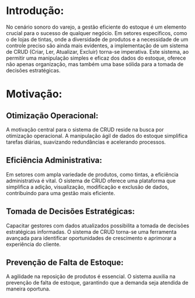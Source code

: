 # Introdução:

No cenário sonoro do varejo, a gestão eficiente do estoque é um elemento crucial para o sucesso de qualquer negócio. Em setores específicos, como o de lojas de tintas, onde a diversidade de produtos e a necessidade de um controle preciso são ainda mais evidentes, a implementação de um sistema de CRUD (Criar, Ler, Atualizar, Excluir) torna-se imperativa. Este sistema, ao permitir uma manipulação simples e eficaz dos dados do estoque, oferece não apenas organização, mas também uma base sólida para a tomada de decisões estratégicas.

# Motivação:

## Otimização Operacional: 
A motivação central para o sistema de CRUD reside na busca por otimização operacional. A manipulação ágil de dados do estoque simplifica tarefas diárias, suavizando redundâncias e acelerando processos.

## Eficiência Administrativa: 
Em setores com ampla variedade de produtos, como tintas, a eficiência administrativa é vital. O sistema de CRUD oferece uma plataforma que simplifica a adição, visualização, modificação e exclusão de dados, contribuindo para uma gestão mais eficiente.

## Tomada de Decisões Estratégicas: 
Capacitar gestores com dados atualizados possibilita a tomada de decisões estratégicas informadas. O sistema de CRUD torna-se uma ferramenta avançada para identificar oportunidades de crescimento e aprimorar a experiência do cliente.

## Prevenção de Falta de Estoque: 
A agilidade na reposição de produtos é essencial. O sistema auxilia na prevenção de falta de estoque, garantindo que a demanda seja atendida de maneira oportuna.
